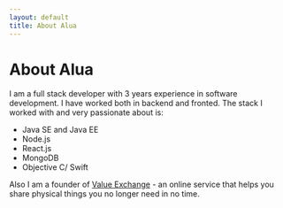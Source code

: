 ```yaml
---
layout: default
title: About Alua
---
```


<div class="post">
	<h1 class="pageTitle">About Alua</h1>
	<p class="intro">I am a full stack developer with 3 years experience in software development. I have worked both in backend and fronted. The stack I worked with and very passionate about is:</p>
	<ul>
		<li>Java SE and Java EE</li>
		<li>Node.js</li>
		<li>React.js</li>
		<li>MongoDB</li>
		<li>Objective C/ Swift</li>
	</ul>
	<p>Also I am a founder of <a href="http://valexchange.com">Value Exchange</a> - an online service that helps you share physical things you no longer need in no time.</p>
</div>
